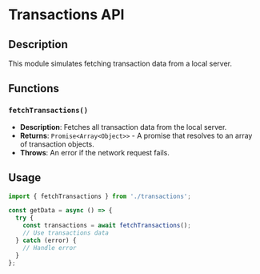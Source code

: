 # Transactions API

## Description

This module simulates fetching transaction data from a local server.

## Functions

### `fetchTransactions()`

- **Description**: Fetches all transaction data from the local server.
- **Returns**: `Promise<Array<Object>>` - A promise that resolves to an array of transaction objects.
- **Throws**: An error if the network request fails.

## Usage

```javascript
import { fetchTransactions } from './transactions';

const getData = async () => {
  try {
    const transactions = await fetchTransactions();
    // Use transactions data
  } catch (error) {
    // Handle error
  }
};